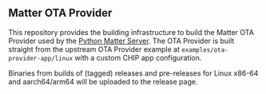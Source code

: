 ## Matter OTA Provider

This repository provides the building infrastructure to build the Matter OTA
Provider used by the [Python Matter Server](https://github.com/home-assistant-libs/python-matter-server).
The OTA Provider is built straight from the upstream OTA Provider example at
`examples/ota-provider-app/linux` with a custom CHIP app configuration.

Binaries from builds of (tagged) releases and pre-releases for Linux x86-64 and
aarch64/arm64 will be uploaded to the release page.


